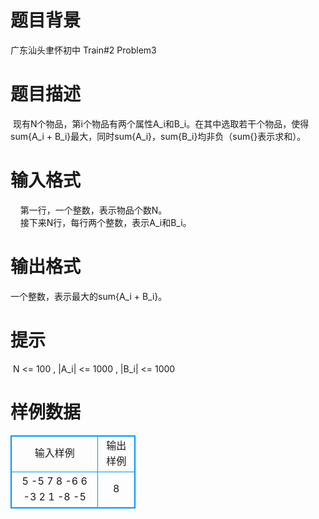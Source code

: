 # 

 
 # 题目背景 
广东汕头聿怀初中&nbsp;Train#2&nbsp;Problem3<BR> 

 
 # 题目描述 
&nbsp;现有N个物品，第i个物品有两个属性A_i和B_i。在其中选取若干个物品，使得sum{A_i&nbsp;+&nbsp;B_i}最大，同时sum{A_i}，sum{B_i}均非负（sum{}表示求和）。 

 
 # 输入格式 
&nbsp;&nbsp;&nbsp;&nbsp;第一行，一个整数，表示物品个数N。<BR>&nbsp;&nbsp;&nbsp;&nbsp;接下来N行，每行两个整数，表示A_i和B_i。 

 
 # 输出格式 
一个整数，表示最大的sum{A_i&nbsp;+&nbsp;B_i}。 

 
 # 提示 
&nbsp;N&nbsp;&lt;=&nbsp;100&nbsp;,&nbsp;|A_i|&nbsp;&lt;=&nbsp;1000&nbsp;,&nbsp;|B_i|&nbsp;&lt;=&nbsp;1000 
# 样例数据
<style>
        table,table tr th, table tr td { border:1px solid #0094ff; }
        table { width: 200px; min-height: 25px; line-height: 25px; text-align: center; border-collapse: collapse;}   
    </style>
<table>
	<tr>
		<td>输入样例</td>
		<td>输出样例</td>
	</tr>
<tr><td>5
-5 7
8 -6
6 -3
2 1
-8 -5</td><td>8</td></tr></table>
